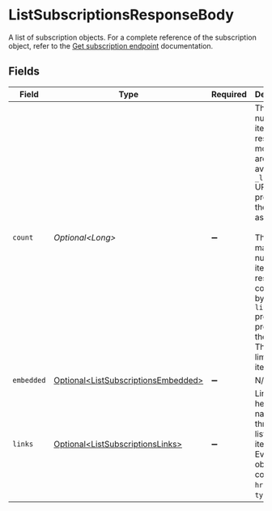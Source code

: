# ListSubscriptionsResponseBody

A list of subscription objects. For a complete reference of the subscription object, refer to the [Get subscription endpoint](get-subscription) documentation.


## Fields

| Field                                                                                                                                                                                                                                                                     | Type                                                                                                                                                                                                                                                                      | Required                                                                                                                                                                                                                                                                  | Description                                                                                                                                                                                                                                                               |
| ------------------------------------------------------------------------------------------------------------------------------------------------------------------------------------------------------------------------------------------------------------------------- | ------------------------------------------------------------------------------------------------------------------------------------------------------------------------------------------------------------------------------------------------------------------------- | ------------------------------------------------------------------------------------------------------------------------------------------------------------------------------------------------------------------------------------------------------------------------- | ------------------------------------------------------------------------------------------------------------------------------------------------------------------------------------------------------------------------------------------------------------------------- |
| `count`                                                                                                                                                                                                                                                                   | *Optional\<Long>*                                                                                                                                                                                                                                                         | :heavy_minus_sign:                                                                                                                                                                                                                                                        | The number of items in this result set. If more items are available, a `_links.next` URL will be present in the result as well.<br/><br/>The maximum number of items per result set is controlled by the `limit` property provided in the request. The default limit is 50 items. |
| `embedded`                                                                                                                                                                                                                                                                | [Optional\<ListSubscriptionsEmbedded>](../../models/operations/ListSubscriptionsEmbedded.md)                                                                                                                                                                              | :heavy_minus_sign:                                                                                                                                                                                                                                                        | N/A                                                                                                                                                                                                                                                                       |
| `links`                                                                                                                                                                                                                                                                   | [Optional\<ListSubscriptionsLinks>](../../models/operations/ListSubscriptionsLinks.md)                                                                                                                                                                                    | :heavy_minus_sign:                                                                                                                                                                                                                                                        | Links to help navigate through the lists of items. Every URL object will contain an `href` and a `type` field.                                                                                                                                                            |